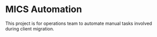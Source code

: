 # MICS Automation
This project is for operations team to automate manual tasks involved during client migration.

